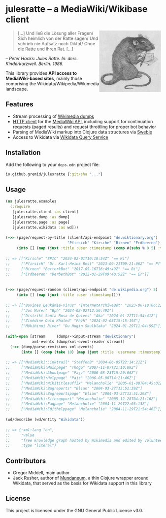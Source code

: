 # julesratte – a MediaWiki/Wikibase client

<img src="doc/julesratte_small.png"
 alt="Jules Ratte (by Klaus Ensikat)"
 title="Jules Ratte (by Klaus Ensikat)"
 align="right" />

> […] Und ließ die Lösung aller Fragen/ Sich heimlich von der Ratte sagen/ Und schrieb nie Aufsatz noch Diktat/ Ohne die Ratte und ihren Rat. […]

_– Peter Hacks: Jules Ratte. In: ders. Kinderkurzweil. Berlin. 1986._

This library provides **API access to MediaWiki-based sites**, mainly those
comprising the Wikidata/Wikipedia/Wikimedia landscape.

## Features

* Stream processing of [Wikimedia dumps](https://dumps.wikimedia.org/)
* [HTTP client](https://github.com/gnarroway/hato) for the
  [MediaWiki API](https://www.mediawiki.org/wiki/API:Main_page/en), including
  support for continuation requests (paged results) and request throttling for
  proper bot behavior
* Parsing of MediaWiki markup into Clojure data structures via
  [Sweble](https://en.wikipedia.org/wiki/Sweble)
* Access to Wikidata via [Wikidata Query Service](https://query.wikidata.org/)

## Installation

Add the following to your `deps.edn` project file:

```clojure
io.github.gremid/julesratte {:git/sha "..."}
```

## Usage

```clojure
(ns julesratte.examples
  (:require
   [julesratte.client :as client]
   [julesratte.dump :as dump]
   [julesratte.page :as page]
   [julesratte.wikidata :as wd]))

(->> (page/request-by-title (client/api-endpoint "de.wiktionary.org")
                            "Pfirsich" "Kirsche" "Birnen" "Erdbeeren")
     (into [] (map (juxt :title :user :timestamp (comp #(subs % 0 5) :text)))))

;; => [["Kirsche" "EPIC" "2024-02-01T10:18:54Z" "== Ki"]
;;     ["Pfirsich" "Dr. Karl-Heinz Best" "2023-09-21T09:21:06Z" "== Pf"]
;;     ["Birnen" "BetterkBot" "2017-05-16T16:49:49Z" "== Bi"]
;;     ["Erdbeeren" "DerbethBot" "2022-01-29T09:40:52Z" "== Er"]]


(->> (page/request-random (client/api-endpoint "de.wikipedia.org") 5)
     (into [] (map (juxt :title :user :timestamp))))

;; => [["Bovines Leukämie-Virus" "InternetArchiveBot" "2023-06-18T06:22:54Z"]
;;     ["Jos Murer" "Bph" "2024-02-02T12:56:49Z"]
;;     ["Distrikt Santa Rosa de Quives" "Aka" "2024-01-22T11:54:41Z"]
;;     ["Zinédine Ould Khaled" "Phzh" "2024-02-03T15:15:19Z"]
;;     ["Mōkihinui River" "Du Hugin Skulblaka" "2024-01-29T11:04:59Z"]]

(with-open [stream     (dump/->input-stream "dewiktionary")
            xml-events (dump/xml-event-reader stream)]
  (->> (dump/parse-revisions xml-events)
       (into [] (comp (take 10) (map (juxt :title :username :timestamp))))))

;; => [["MediaWiki:Linktrail" "SteffenB" "2004-06-05T22:14:21Z"]
;;     ["MediaWiki:Mainpage" "Thogo" "2007-11-07T21:10:09Z"]
;;     ["MediaWiki:Aboutpage" "Pajz" "2006-08-23T15:20:06Z"]
;;     ["MediaWiki:Helppage" "Pajz" "2006-05-08T14:21:46Z"]
;;     ["MediaWiki:Wikititlesuffix" "Melancholie" "2005-01-08T04:45:01Z"]
;;     ["MediaWiki:Bugreports" "Elian" "2004-03-27T13:51:39Z"]
;;     ["MediaWiki:Bugreportspage" "Elian" "2004-03-27T13:51:29Z"]
;;     ["MediaWiki:Sitesupport" "Melancholie" "2005-12-28T04:21:16Z"]
;;     ["MediaWiki:Faqpage" "Melancholie" "2004-11-29T22:03:13Z"]
;;     ["MediaWiki:Edithelppage" "Melancholie" "2004-11-29T21:54:46Z"]]

(wd/describe (wd/entity "Wikidata"))

;; => {:xml:lang "en",
;;     :value
;;     "free knowledge graph hosted by Wikimedia and edited by volunteers",
;;     :type "literal"}
```
## Contributors

* Gregor Middell, main author
* Jack Rusher, author of
  [Mundaneum](https://github.com/jackrusher/mundaneum), a thin Clojure
  wrapper around Wikidata, that served as the basis for Wikidata
  support in this library

## License

This project is licensed under the GNU General Public License v3.0.
